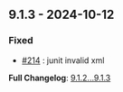 
## 9.1.3 - 2024-10-12

### Fixed

- [#214](https://github.com/overtrue/phplint/issues/214) : junit invalid xml

**Full Changelog**: [9.1.2...9.1.3](https://github.com/overtrue/phplint/compare/9.1.2...9.1.3)
